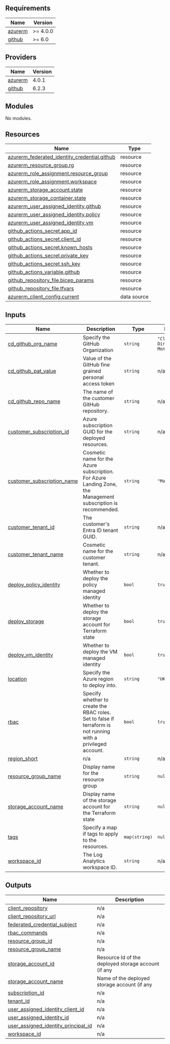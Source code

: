 <!-- BEGIN_TF_DOCS -->
## Requirements

| Name | Version |
|------|---------|
| <a name="requirement_azurerm"></a> [azurerm](#requirement\_azurerm) | >= 4.0.0 |
| <a name="requirement_github"></a> [github](#requirement\_github) | >= 6.0 |

## Providers

| Name | Version |
|------|---------|
| <a name="provider_azurerm"></a> [azurerm](#provider\_azurerm) | 4.0.1 |
| <a name="provider_github"></a> [github](#provider\_github) | 6.2.3 |

## Modules

No modules.

## Resources

| Name | Type |
|------|------|
| [azurerm_federated_identity_credential.github](https://registry.terraform.io/providers/hashicorp/azurerm/latest/docs/resources/federated_identity_credential) | resource |
| [azurerm_resource_group.rg](https://registry.terraform.io/providers/hashicorp/azurerm/latest/docs/resources/resource_group) | resource |
| [azurerm_role_assignment.resource_group](https://registry.terraform.io/providers/hashicorp/azurerm/latest/docs/resources/role_assignment) | resource |
| [azurerm_role_assignment.workspace](https://registry.terraform.io/providers/hashicorp/azurerm/latest/docs/resources/role_assignment) | resource |
| [azurerm_storage_account.state](https://registry.terraform.io/providers/hashicorp/azurerm/latest/docs/resources/storage_account) | resource |
| [azurerm_storage_container.state](https://registry.terraform.io/providers/hashicorp/azurerm/latest/docs/resources/storage_container) | resource |
| [azurerm_user_assigned_identity.github](https://registry.terraform.io/providers/hashicorp/azurerm/latest/docs/resources/user_assigned_identity) | resource |
| [azurerm_user_assigned_identity.policy](https://registry.terraform.io/providers/hashicorp/azurerm/latest/docs/resources/user_assigned_identity) | resource |
| [azurerm_user_assigned_identity.vm](https://registry.terraform.io/providers/hashicorp/azurerm/latest/docs/resources/user_assigned_identity) | resource |
| [github_actions_secret.app_id](https://registry.terraform.io/providers/integrations/github/latest/docs/resources/actions_secret) | resource |
| [github_actions_secret.client_id](https://registry.terraform.io/providers/integrations/github/latest/docs/resources/actions_secret) | resource |
| [github_actions_secret.known_hosts](https://registry.terraform.io/providers/integrations/github/latest/docs/resources/actions_secret) | resource |
| [github_actions_secret.private_key](https://registry.terraform.io/providers/integrations/github/latest/docs/resources/actions_secret) | resource |
| [github_actions_secret.ssh_key](https://registry.terraform.io/providers/integrations/github/latest/docs/resources/actions_secret) | resource |
| [github_actions_variable.github](https://registry.terraform.io/providers/integrations/github/latest/docs/resources/actions_variable) | resource |
| [github_repository_file.bicep_params](https://registry.terraform.io/providers/integrations/github/latest/docs/resources/repository_file) | resource |
| [github_repository_file.tfvars](https://registry.terraform.io/providers/integrations/github/latest/docs/resources/repository_file) | resource |
| [azurerm_client_config.current](https://registry.terraform.io/providers/hashicorp/azurerm/latest/docs/data-sources/client_config) | data source |

## Inputs

| Name | Description | Type | Default | Required |
|------|-------------|------|---------|:--------:|
| <a name="input_cd_github_org_name"></a> [cd\_github\_org\_name](#input\_cd\_github\_org\_name) | Specify the GitHub Organization | `string` | `"Cloud-Direct-Monitoring"` | no |
| <a name="input_cd_github_pat_value"></a> [cd\_github\_pat\_value](#input\_cd\_github\_pat\_value) | Value of the GitHub fine grained personal access token | `string` | n/a | yes |
| <a name="input_cd_github_repo_name"></a> [cd\_github\_repo\_name](#input\_cd\_github\_repo\_name) | The name of the customer GitHub repository. | `string` | n/a | yes |
| <a name="input_customer_subscription_id"></a> [customer\_subscription\_id](#input\_customer\_subscription\_id) | Azure subscription GUID for the deployed resources. | `string` | n/a | yes |
| <a name="input_customer_subscription_name"></a> [customer\_subscription\_name](#input\_customer\_subscription\_name) | Cosmetic name for the Azure subscription. For Azure Landing Zone, the Management subscription is recommended. | `string` | `"Management"` | no |
| <a name="input_customer_tenant_id"></a> [customer\_tenant\_id](#input\_customer\_tenant\_id) | The customer's Entra ID tenant GUID. | `string` | n/a | yes |
| <a name="input_customer_tenant_name"></a> [customer\_tenant\_name](#input\_customer\_tenant\_name) | Cosmetic name for the customer tenant. | `string` | n/a | yes |
| <a name="input_deploy_policy_identity"></a> [deploy\_policy\_identity](#input\_deploy\_policy\_identity) | Whether to deploy the policy managed identity | `bool` | `true` | no |
| <a name="input_deploy_storage"></a> [deploy\_storage](#input\_deploy\_storage) | Whether to deploy the storage account for Terraform state | `bool` | `true` | no |
| <a name="input_deploy_vm_identity"></a> [deploy\_vm\_identity](#input\_deploy\_vm\_identity) | Whether to deploy the VM managed identity | `bool` | `true` | no |
| <a name="input_location"></a> [location](#input\_location) | Specify the Azure region to deploy into. | `string` | `"UK South"` | no |
| <a name="input_rbac"></a> [rbac](#input\_rbac) | Specify whether to create the RBAC roles. Set to false if terraform is not running with a privileged account. | `bool` | `true` | no |
| <a name="input_region_short"></a> [region\_short](#input\_region\_short) | n/a | `string` | n/a | yes |
| <a name="input_resource_group_name"></a> [resource\_group\_name](#input\_resource\_group\_name) | Display name for the resource group | `string` | `null` | no |
| <a name="input_storage_account_name"></a> [storage\_account\_name](#input\_storage\_account\_name) | Display name of the storage account for the Terraform state | `string` | `null` | no |
| <a name="input_tags"></a> [tags](#input\_tags) | Specify a map if tags to apply to the resources. | `map(string)` | `null` | no |
| <a name="input_workspace_id"></a> [workspace\_id](#input\_workspace\_id) | The Log Analytics workspace ID. | `string` | n/a | yes |

## Outputs

| Name | Description |
|------|-------------|
| <a name="output_client_repository"></a> [client\_repository](#output\_client\_repository) | n/a |
| <a name="output_client_repository_url"></a> [client\_repository\_url](#output\_client\_repository\_url) | n/a |
| <a name="output_federated_credential_subject"></a> [federated\_credential\_subject](#output\_federated\_credential\_subject) | n/a |
| <a name="output_rbac_commands"></a> [rbac\_commands](#output\_rbac\_commands) | n/a |
| <a name="output_resource_group_id"></a> [resource\_group\_id](#output\_resource\_group\_id) | n/a |
| <a name="output_resource_group_name"></a> [resource\_group\_name](#output\_resource\_group\_name) | n/a |
| <a name="output_storage_account_id"></a> [storage\_account\_id](#output\_storage\_account\_id) | Resource Id of the deployed storage account (if any |
| <a name="output_storage_account_name"></a> [storage\_account\_name](#output\_storage\_account\_name) | Name of the deployed storage account (if any |
| <a name="output_subscription_id"></a> [subscription\_id](#output\_subscription\_id) | n/a |
| <a name="output_tenant_id"></a> [tenant\_id](#output\_tenant\_id) | n/a |
| <a name="output_user_assigned_identity_client_id"></a> [user\_assigned\_identity\_client\_id](#output\_user\_assigned\_identity\_client\_id) | n/a |
| <a name="output_user_assigned_identity_id"></a> [user\_assigned\_identity\_id](#output\_user\_assigned\_identity\_id) | n/a |
| <a name="output_user_assigned_identity_principal_id"></a> [user\_assigned\_identity\_principal\_id](#output\_user\_assigned\_identity\_principal\_id) | n/a |
| <a name="output_workspace_id"></a> [workspace\_id](#output\_workspace\_id) | n/a |
<!-- END_TF_DOCS -->